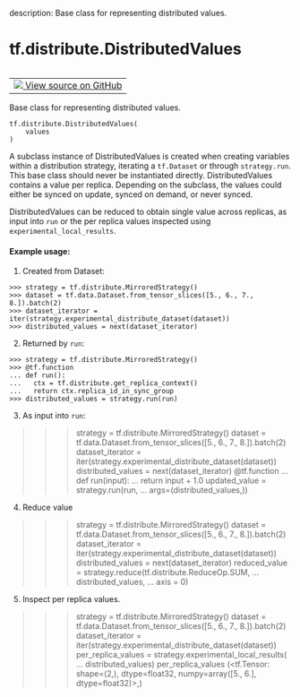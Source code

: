 description: Base class for representing distributed values.

<div itemscope itemtype="http://developers.google.com/ReferenceObject">
<meta itemprop="name" content="tf.distribute.DistributedValues" />
<meta itemprop="path" content="Stable" />
<meta itemprop="property" content="__init__"/>
</div>

# tf.distribute.DistributedValues

<!-- Insert buttons and diff -->

<table class="tfo-notebook-buttons tfo-api nocontent" align="left">
<td>
  <a target="_blank" href="https://github.com/tensorflow/tensorflow/blob/r2.2/tensorflow/python/distribute/values.py#L59-L170">
    <img src="https://www.tensorflow.org/images/GitHub-Mark-32px.png" />
    View source on GitHub
  </a>
</td>
</table>



Base class for representing distributed values.

<pre class="devsite-click-to-copy prettyprint lang-py tfo-signature-link">
<code>tf.distribute.DistributedValues(
    values
)
</code></pre>



<!-- Placeholder for "Used in" -->

A subclass instance of DistributedValues is created when creating variables
within a distribution strategy, iterating a `tf.Dataset` or through
`strategy.run`.  This base class should never be instantiated
directly.  DistributedValues contains a value per replica.  Depending on
the subclass, the values could either be synced on update, synced on demand,
or never synced.

DistributedValues can be reduced to obtain single value across replicas,
as input into `run` or the per replica values inspected
using `experimental_local_results`.

#### Example usage:



1. Created from Dataset:

```
>>> strategy = tf.distribute.MirroredStrategy()
>>> dataset = tf.data.Dataset.from_tensor_slices([5., 6., 7., 8.]).batch(2)
>>> dataset_iterator = iter(strategy.experimental_distribute_dataset(dataset))
>>> distributed_values = next(dataset_iterator)
```

2. Returned by `run`:

```
>>> strategy = tf.distribute.MirroredStrategy()
>>> @tf.function
... def run():
...   ctx = tf.distribute.get_replica_context()
...   return ctx.replica_id_in_sync_group
>>> distributed_values = strategy.run(run)
```

3. As input into `run`:
>>> strategy = tf.distribute.MirroredStrategy()
>>> dataset = tf.data.Dataset.from_tensor_slices([5., 6., 7., 8.]).batch(2)
>>> dataset_iterator = iter(strategy.experimental_distribute_dataset(dataset))
>>> distributed_values = next(dataset_iterator)
>>> @tf.function
... def run(input):
...   return input + 1.0
>>> updated_value = strategy.run(run,
...                                              args=(distributed_values,))

4. Reduce value
>>> strategy = tf.distribute.MirroredStrategy()
>>> dataset = tf.data.Dataset.from_tensor_slices([5., 6., 7., 8.]).batch(2)
>>> dataset_iterator = iter(strategy.experimental_distribute_dataset(dataset))
>>> distributed_values = next(dataset_iterator)
>>> reduced_value = strategy.reduce(tf.distribute.ReduceOp.SUM,
...                                 distributed_values,
...                                 axis = 0)

5. Inspect per replica values.
>>> strategy = tf.distribute.MirroredStrategy()
>>> dataset = tf.data.Dataset.from_tensor_slices([5., 6., 7., 8.]).batch(2)
>>> dataset_iterator = iter(strategy.experimental_distribute_dataset(dataset))
>>> per_replica_values = strategy.experimental_local_results(
...    distributed_values)
>>> per_replica_values
(<tf.Tensor: shape=(2,), dtype=float32,
 numpy=array([5., 6.], dtype=float32)>,)


